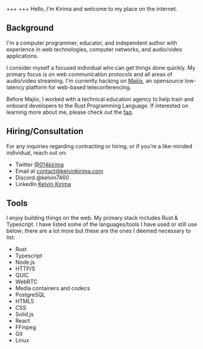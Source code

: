 +++
+++
Hello, I'm Kirima and welcome to my place on the internet. 

## Background

I'm a computer programmer, educator, and independent author with experience in web technologies, computer networks, and audio/video applications.

I consider myself a focused individual who can get things done quickly. My primary focus is on web communication protocols and all areas of audio/video streaming. I'm currently hacking on [Majiix](https://github.com/Majgix/Majiix), an opensource low-latency platform for web-based teleconferencing.  

Before Majiix, I worked with a technical education agency to help train and onboard developers to the Rust Programming Language. If interested on learning more about me, please check out the [faq](/faq). 

## Hiring/Consultation
For any inquiries regarding contracting or hiring, or if you’re a like-minded individual, reach out on:

- Twitter [@014kirima](https://twitter.com/014kirima)
- Email at contact@kelvinkirima.com
- Discord @kelvin7460
- LinkedIn [Kelvin Kirima](https://www.linkedin.com/in/kelvin-kirima-25b010184/)

## Tools
I enjoy building things on the web. My primary stack includes Rust & Typescript. I have listed some of the languages/tools I have used or still use below; there are a lot more but these are the ones I deemed necessary to list: 

- Rust
- Typescript
- Node.js
- HTTP/S
- QUIC
- WebRTC
- Media containers and codecs
- PostgreSQL
- HTML5
- CSS
- Solid.js
- React
- FFmpeg
- Git
- Linux
